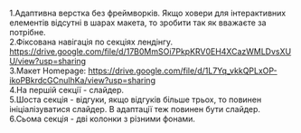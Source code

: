 1.Адаптивна верстка без фреймворків. Якщо ховери для інтерактивних елементів відсутні в шарах макета, то зробити так як вважаєте за потрібне. <br>
2.Фіксована навігація по секціях лендінгу. https://drive.google.com/file/d/17B0MmSOi7PkpKRV0EH4XCazWMLDvsXUU/view?usp=sharing  <br>
3.Макет Homepage: https://drive.google.com/file/d/1L7Yq_vkkQPLxOP-ikoPBkrdcGCnulhKa/view?usp=sharing  <br>
4.На першій секції - слайдер.  <br>
5.Шоста секція - відгуки, якщо відгуків більше трьох, то повинен ініціалізуватися слайдер. В адаптації теж повинен бути слайдер.  <br>
6.Сьома секція - дві колонки з різними фонами.  <br>
